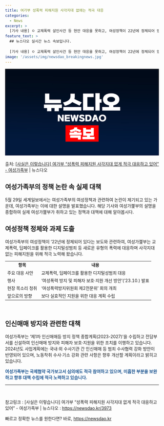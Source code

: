 ```yaml
---
title: 여가부 성폭력 피해지원 사각지대 없애는 적극 대응
categories:
  - News
excerpt: >
  [기사 내용] ㅇ 교제폭력 살인사건 등 현안 대응을 못하고, 여성정책이 22년에 정체되어 있다고 보도함. ㅇ…
feature_text: >
  ## 뉴스다오 실시간 뉴스 속보입니다.

  [기사 내용] ㅇ 교제폭력 살인사건 등 현안 대응을 못하고, 여성정책이 22년에 정체되어 있다고 보도함. ㅇ…
image: '/assets/img/newsdao_breakingnews.jpg'
---
```


![뉴스다오 속보](/assets/img/newsdao_breakingnews.jpg)

<p>출처: <a href="https://newsdao.kr/3973" rel="dofollow">[사실은 이렇습니다] 여가부 “성폭력 피해지원 사각지대 없게 적극 대응하고 있어” - 여성가족부</a> | 뉴스다오</p>

<h2 data-ke-size="size26">여성가족부의 정책 논란 속 실제 대책</h2>
<p data-ke-size="size16">5월 29일 세계일보에서는 여성가족부의 여성정책과 관련하여 논란이 제기되고 있는 가운데, 여성가족부는 이에 대한 설명을 발표했습니다. 해당 기사와 여성가졡부의 설명을 종합하여 실제 여성가졡부가 취하고 있는 정책과 대책에 대해 알아봅시다.</p>

<h2 data-ke-size="size26">여성정책 정체와 과제 도출</h2>
<p data-ke-size="size16">여성가족부의 여성정책이 ’22년에 정체되어 있다는 보도와 관련하여, 여성가졡부는 교제폭력, 딥페이크를 활용한 디지털성범죄 등 새로운 유형의 폭력에 대응하며 사각지대 없는 피해지원을 위해 적극 노력해 왔습니다.</p>

<table style="width: 100%;">
<tbody>
<tr>
<td style="text-align: center; height: 17px;"><b>항목</b></td>
<td style="text-align: center; height: 17px;"><b>내용</b></td>
</tr>
<tr>
<td style="text-align: left; height: 17px;">주요 대응 사안</td>
<td style="text-align: left; height: 17px;">교제폭력, 딥페이크를 활용한 디지털성범죄 대응</td>
</tr>
<tr>
<td style="text-align: left; height: 17px;">행사</td>
<td style="text-align: left; height: 17px;">‘여성폭력 방지 및 피해자 보호·지원 개선 방안’(’23.10.) 발표</td>
</tr>
<tr>
<td style="text-align: left; height: 17px;">현장 목소리 청취</td>
<td style="text-align: left; height: 17px;">‘여성폭력방지위원회 제2전문위’ 회의 개최</td>
</tr>
<tr>
<td style="text-align: left; height: 17px;">앞으로의 방향</td>
<td style="text-align: left; height: 17px;">보다 실효적인 지원을 위한 대응 계획 수립</td>
</tr>
</tbody>
</table>
<p data-ke-size="size16">&nbsp;</p>

<h2 data-ke-size="size26">인신매매 방지와 관련한 대책</h2>
<p data-ke-size="size16">여성가족부는 ‘제1차 인신매매등 방지 정책 종합계획(2023-2027)’을 수립하고 전담부서를 신설하여 인신매매 방지와 피해자 보호·지원을 위한 조치를 이행하고 있습니다. 2024년도 사업계획에는 국내·외 수사기관 간 인신매매 등 범죄 수사협력 강화 방안이 반영되어 있으며, 노동착취 수사·기소 강화 관련 사항은 향후 개선할 계획이라고 밝히고 있습니다.</p>

<p data-ke-size="size16"><b><span style="color: #1a5490;">여성가족부는 국제협약 국가보고서 심의에도 적극 참여하고 있으며, 미흡한 부분을 보완하고 향후 대책 수립에 적극 노력하고 있습니다.</span></b></p>

<hr>
<p data-ke-size="size16">&nbsp;</p>

참고링크 : [사실은 이렇습니다] 여가부 “성폭력 피해지원 사각지대 없게 적극 대응하고 있어” - 여성가족부 | 뉴스다오 : https://newsdao.kr/3973 

빠르고 정확한 뉴스를 원한다면? 바로, <a href="https://newsdao.kr" rel="dofollow">https://newsdao.kr</a>


